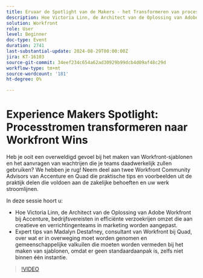 ```yaml
---
title: Ervaar de Spotlight van de Makers - het Transformeren van processtromen aan Workfront Wins
description: Hoe Victoria Linn, de Architect van de Oplossing van Adobe Workfront bij Accenture, bedrijfsvereisten in efficiënte verzoekrijen omzet die aan creatieve en verrichtingenteams in marketing worden aangepast.  Expert tips van Madalyn Destafney, consultant van Workfront bij Quad, over wat er in overweging moet worden genomen en gemeenschappelijke valkuilen die moeten worden vermeden bij het maken van sjablonen, omdat er geen standaardaanpak is, zelfs niet binnen één instantie.
solution: Workfront
role: User
level: Beginner
doc-type: Event
duration: 2741
last-substantial-update: 2024-08-29T00:00:00Z
jira: KT-16103
source-git-commit: 34eef234c654a62ad30929b99dcb4d09af48c29d
workflow-type: tm+mt
source-wordcount: '181'
ht-degree: 0%

---
```



# Experience Makers Spotlight: Processtromen transformeren naar Workfront Wins

Heb je ooit een overweldigd gevoel bij het maken van Workfront-sjablonen en het aanvragen van wachtrijen die je teams daadwerkelijk zullen gebruiken? We hebben je rug! Neem deel aan twee Workfront Community Advisors van Accenture en Quad die praktische tips en voorbeelden uit de praktijk delen die voldoen aan de zakelijke behoeften en uw werk stroomlijnen.

In deze sessie hoort u:

* Hoe Victoria Linn, de Architect van de Oplossing van Adobe Workfront bij Accenture, bedrijfsvereisten in efficiënte verzoekrijen omzet die aan creatieve en verrichtingenteams in marketing worden aangepast.
* Expert tips van Madalyn Destafney, consultant van Workfront bij Quad, over wat er in overweging moet worden genomen en gemeenschappelijke valkuilen die moeten worden vermeden bij het maken van sjablonen, omdat er geen standaardaanpak is, zelfs niet binnen één instantie.

>[!VIDEO](https://video.tv.adobe.com/v/3433218/?learn=on)
